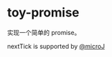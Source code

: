 # toy-promise

实现一个简单的 promise。

nextTick is supported by [@microJ](https://github.com/microJ/nextTick)
